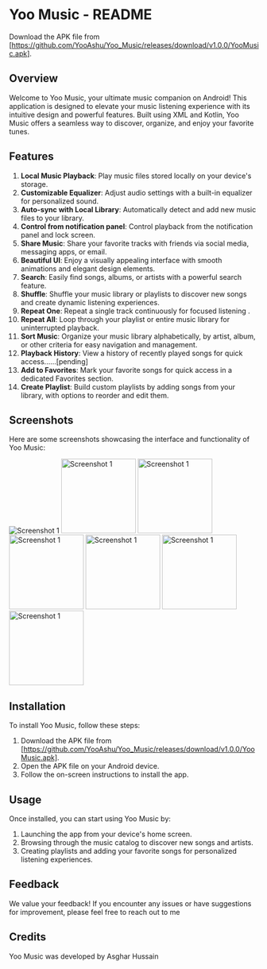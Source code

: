 # Yoo Music - README

 Download the APK file from [https://github.com/YooAshu/Yoo_Music/releases/download/v1.0.0/YooMusic.apk].

## Overview
Welcome to Yoo Music, your ultimate music companion on Android! This application is designed to elevate your music listening experience with its intuitive design and powerful features. Built using XML and Kotlin, Yoo Music offers a seamless way to discover, organize, and enjoy your favorite tunes.

## Features
1. **Local Music Playback**: Play music files stored locally on your device's storage.
2. **Customizable Equalizer**: Adjust audio settings with a built-in equalizer for personalized sound.
3. **Auto-sync with Local Library**: Automatically detect and add new music files to your library.
4. **Control from notification panel**: Control playback from the notification panel and lock screen.
5. **Share Music**: Share your favorite tracks with friends via social media, messaging apps, or email.
6. **Beautiful UI**: Enjoy a visually appealing interface with smooth animations and elegant design elements.
7. **Search**: Easily find songs, albums, or artists with a powerful search feature.
8. **Shuffle**: Shuffle your music library or playlists to discover new songs and create dynamic listening experiences.
9. **Repeat One**: Repeat a single track continuously for focused listening .
10. **Repeat All**: Loop through your playlist or entire music library for uninterrupted playback.
11. **Sort Music**: Organize your music library alphabetically, by artist, album, or other criteria for easy navigation and management.
12. **Playback History**: View a history of recently played songs for quick access......[pending]
13. **Add to Favorites**: Mark your favorite songs for quick access in a dedicated Favorites section.
14. **Create Playlist**: Build custom playlists by adding songs from your library, with options to reorder and edit them.



## Screenshots
Here are some screenshots showcasing the interface and functionality of Yoo Music:

 ![Screenshot 1](https://github.com/user-attachments/assets/4da7a7b9-e6df-4524-8bb3-65bd8297be89)
 <img src="https://github.com/YooAshu/Yoo_Music/assets/95643200/ef15270e-911b-4b20-9e0f-bbe7111eeab3" alt="Screenshot 1" style="width: 150px; height: auto;">
 <img src="https://github.com/user-attachments/assets/118e8c25-ebfb-4e9f-ac23-551da6c65b22" alt="Screenshot 1" style="width: 150px; height: auto;">
 <img src="https://github.com/user-attachments/assets/dd44c64e-af59-4893-bad4-a929ecd48a79" alt="Screenshot 1" style="width: 150px; height: auto;">
 <img src="https://github.com/user-attachments/assets/da1439a5-c34b-43b1-8fd1-25dce273dbb0" alt="Screenshot 1" style="width: 150px; height: auto;">
 <img src="https://github.com/user-attachments/assets/9f38cd40-03c1-429b-9049-fabd455a55f1" alt="Screenshot 1" style="width: 150px; height: auto;">
 <img src="https://github.com/user-attachments/assets/5f1753fb-3b7a-41ae-a202-cf086998b073" alt="Screenshot 1" style="width: 150px; height: auto;">


## Installation

To install Yoo Music, follow these steps:
1. Download the APK file from [https://github.com/YooAshu/Yoo_Music/releases/download/v1.0.0/YooMusic.apk].
2. Open the APK file on your Android device.
3. Follow the on-screen instructions to install the app.

## Usage
Once installed, you can start using Yoo Music by:
1. Launching the app from your device's home screen.
2. Browsing through the music catalog to discover new songs and artists.
3. Creating playlists and adding your favorite songs for personalized listening experiences.

## Feedback
We value your feedback! If you encounter any issues or have suggestions for improvement, please feel free to reach out to me

## Credits
Yoo Music was developed by Asghar Hussain 



